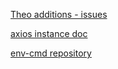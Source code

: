 [Theo additions - issues](https://docs.google.com/document/d/1YRFDVvB1fJRvNLzutKqHlBWWrUJ9RhZI3WwdeV9kgXM/edit)

[axios instance doc](https://axios-http.com/fr/docs/req_config)

[env-cmd repository](https://github.com/toddbluhm/env-cmd)
